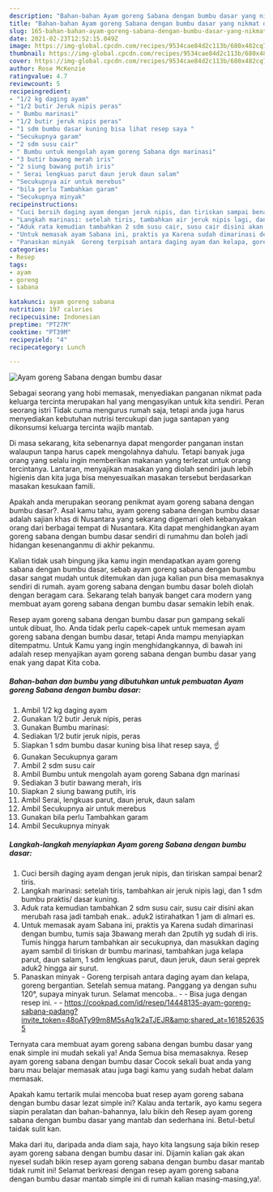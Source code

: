 ```yaml
---
description: "Bahan-bahan Ayam goreng Sabana dengan bumbu dasar yang nikmat dan Mudah Dibuat"
title: "Bahan-bahan Ayam goreng Sabana dengan bumbu dasar yang nikmat dan Mudah Dibuat"
slug: 165-bahan-bahan-ayam-goreng-sabana-dengan-bumbu-dasar-yang-nikmat-dan-mudah-dibuat
date: 2021-02-23T12:52:15.049Z
image: https://img-global.cpcdn.com/recipes/9534cae84d2c113b/680x482cq70/ayam-goreng-sabana-dengan-bumbu-dasar-foto-resep-utama.jpg
thumbnail: https://img-global.cpcdn.com/recipes/9534cae84d2c113b/680x482cq70/ayam-goreng-sabana-dengan-bumbu-dasar-foto-resep-utama.jpg
cover: https://img-global.cpcdn.com/recipes/9534cae84d2c113b/680x482cq70/ayam-goreng-sabana-dengan-bumbu-dasar-foto-resep-utama.jpg
author: Rose McKenzie
ratingvalue: 4.7
reviewcount: 5
recipeingredient:
- "1/2 kg daging ayam"
- "1/2 butir Jeruk nipis peras"
- " Bumbu marinasi"
- "1/2 butir jeruk nipis peras"
- "1 sdm bumbu dasar kuning bisa lihat resep saya "
- "Secukupnya garam"
- "2 sdm susu cair"
- " Bumbu untuk mengolah ayam goreng Sabana dgn marinasi"
- "3 butir bawang merah iris"
- "2 siung bawang putih iris"
- " Serai lengkuas parut daun jeruk daun salam"
- "Secukupnya air untuk merebus"
- "bila perlu Tambahkan garam"
- "Secukupnya minyak"
recipeinstructions:
- "Cuci bersih daging ayam dengan jeruk nipis, dan tiriskan sampai benar2 tiris."
- "Langkah marinasi: setelah tiris, tambahkan air jeruk nipis lagi, dan 1 sdm bumbu praktis/ dasar kuning."
- "Aduk rata kemudian tambahkan 2 sdm susu cair, susu cair disini akan merubah rasa jadi tambah enak.. aduk2 istirahatkan 1 jam di almari es."
- "Untuk memasak ayam Sabana ini, praktis ya Karena sudah dimarinasi dengan bumbu, tumis saja 3bawang merah dan 2putih yg sudah di iris. Tumis hingga harum tambahkan air secukupnya, dan masukkan daging ayam sambil di tiriskan dr bumbu marinasi, tambahkan juga kelapa parut, daun salam, 1 sdm lengkuas parut, daun jeruk, daun serai geprek aduk2 hingga air surut."
- "Panaskan minyak  Goreng terpisah antara daging ayam dan kelapa, goreng bergantian. Setelah semua matang. Panggang ya dengan suhu 120°, supaya minyak turun. Selamat mencoba..  Bisa juga dengan resep ini.  https://cookpad.com/id/resep/14448135-ayam-goreng-sabana-padang?invite_token=48oATy99m8M5sAg1k2aTJEJR&amp;shared_at=1618526355"
categories:
- Resep
tags:
- ayam
- goreng
- sabana

katakunci: ayam goreng sabana 
nutrition: 197 calories
recipecuisine: Indonesian
preptime: "PT27M"
cooktime: "PT39M"
recipeyield: "4"
recipecategory: Lunch

---
```



![Ayam goreng Sabana dengan bumbu dasar](https://img-global.cpcdn.com/recipes/9534cae84d2c113b/680x482cq70/ayam-goreng-sabana-dengan-bumbu-dasar-foto-resep-utama.jpg)

Sebagai seorang yang hobi memasak, menyediakan panganan nikmat pada keluarga tercinta merupakan hal yang mengasyikan untuk kita sendiri. Peran seorang istri Tidak cuma mengurus rumah saja, tetapi anda juga harus menyediakan kebutuhan nutrisi tercukupi dan juga santapan yang dikonsumsi keluarga tercinta wajib mantab.

Di masa  sekarang, kita sebenarnya dapat mengorder panganan instan walaupun tanpa harus capek mengolahnya dahulu. Tetapi banyak juga orang yang selalu ingin memberikan makanan yang terlezat untuk orang tercintanya. Lantaran, menyajikan masakan yang diolah sendiri jauh lebih higienis dan kita juga bisa menyesuaikan masakan tersebut berdasarkan masakan kesukaan famili. 



Apakah anda merupakan seorang penikmat ayam goreng sabana dengan bumbu dasar?. Asal kamu tahu, ayam goreng sabana dengan bumbu dasar adalah sajian khas di Nusantara yang sekarang digemari oleh kebanyakan orang dari berbagai tempat di Nusantara. Kita dapat menghidangkan ayam goreng sabana dengan bumbu dasar sendiri di rumahmu dan boleh jadi hidangan kesenanganmu di akhir pekanmu.

Kalian tidak usah bingung jika kamu ingin mendapatkan ayam goreng sabana dengan bumbu dasar, sebab ayam goreng sabana dengan bumbu dasar sangat mudah untuk ditemukan dan juga kalian pun bisa memasaknya sendiri di rumah. ayam goreng sabana dengan bumbu dasar boleh diolah dengan beragam cara. Sekarang telah banyak banget cara modern yang membuat ayam goreng sabana dengan bumbu dasar semakin lebih enak.

Resep ayam goreng sabana dengan bumbu dasar pun gampang sekali untuk dibuat, lho. Anda tidak perlu capek-capek untuk memesan ayam goreng sabana dengan bumbu dasar, tetapi Anda mampu menyiapkan ditempatmu. Untuk Kamu yang ingin menghidangkannya, di bawah ini adalah resep menyajikan ayam goreng sabana dengan bumbu dasar yang enak yang dapat Kita coba.

<!--inarticleads1-->

##### Bahan-bahan dan bumbu yang dibutuhkan untuk pembuatan Ayam goreng Sabana dengan bumbu dasar:

1. Ambil 1/2 kg daging ayam
1. Gunakan 1/2 butir Jeruk nipis, peras
1. Gunakan  Bumbu marinasi:
1. Sediakan 1/2 butir jeruk nipis, peras
1. Siapkan 1 sdm bumbu dasar kuning bisa lihat resep saya, ☝️
1. Gunakan Secukupnya garam
1. Ambil 2 sdm susu cair
1. Ambil  Bumbu untuk mengolah ayam goreng Sabana dgn marinasi
1. Sediakan 3 butir bawang merah, iris
1. Siapkan 2 siung bawang putih, iris
1. Ambil  Serai, lengkuas parut, daun jeruk, daun salam
1. Ambil Secukupnya air untuk merebus
1. Gunakan bila perlu Tambahkan garam
1. Ambil Secukupnya minyak




<!--inarticleads2-->

##### Langkah-langkah menyiapkan Ayam goreng Sabana dengan bumbu dasar:

1. Cuci bersih daging ayam dengan jeruk nipis, dan tiriskan sampai benar2 tiris.
1. Langkah marinasi: setelah tiris, tambahkan air jeruk nipis lagi, dan 1 sdm bumbu praktis/ dasar kuning.
1. Aduk rata kemudian tambahkan 2 sdm susu cair, susu cair disini akan merubah rasa jadi tambah enak.. aduk2 istirahatkan 1 jam di almari es.
1. Untuk memasak ayam Sabana ini, praktis ya Karena sudah dimarinasi dengan bumbu, tumis saja 3bawang merah dan 2putih yg sudah di iris. Tumis hingga harum tambahkan air secukupnya, dan masukkan daging ayam sambil di tiriskan dr bumbu marinasi, tambahkan juga kelapa parut, daun salam, 1 sdm lengkuas parut, daun jeruk, daun serai geprek aduk2 hingga air surut.
1. Panaskan minyak  - Goreng terpisah antara daging ayam dan kelapa, goreng bergantian. Setelah semua matang. Panggang ya dengan suhu 120°, supaya minyak turun. Selamat mencoba.. -  - Bisa juga dengan resep ini. -  - https://cookpad.com/id/resep/14448135-ayam-goreng-sabana-padang?invite_token=48oATy99m8M5sAg1k2aTJEJR&amp;shared_at=1618526355




Ternyata cara membuat ayam goreng sabana dengan bumbu dasar yang enak simple ini mudah sekali ya! Anda Semua bisa memasaknya. Resep ayam goreng sabana dengan bumbu dasar Cocok sekali buat anda yang baru mau belajar memasak atau juga bagi kamu yang sudah hebat dalam memasak.

Apakah kamu tertarik mulai mencoba buat resep ayam goreng sabana dengan bumbu dasar lezat simple ini? Kalau anda tertarik, ayo kamu segera siapin peralatan dan bahan-bahannya, lalu bikin deh Resep ayam goreng sabana dengan bumbu dasar yang mantab dan sederhana ini. Betul-betul taidak sulit kan. 

Maka dari itu, daripada anda diam saja, hayo kita langsung saja bikin resep ayam goreng sabana dengan bumbu dasar ini. Dijamin kalian gak akan nyesel sudah bikin resep ayam goreng sabana dengan bumbu dasar mantab tidak rumit ini! Selamat berkreasi dengan resep ayam goreng sabana dengan bumbu dasar mantab simple ini di rumah kalian masing-masing,ya!.

